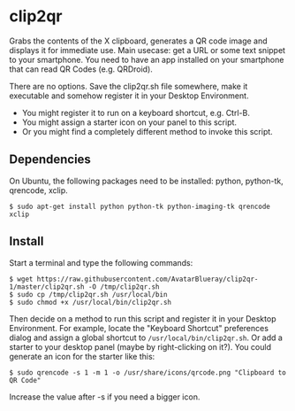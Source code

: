 clip2qr
=======

Grabs the contents of the X clipboard, generates a QR code image and displays it for 
immediate use. Main usecase: get a URL or some text snippet to your smartphone.
You need to have an app installed on your smartphone that can read QR Codes (e.g. QRDroid).

There are no options. Save the clip2qr.sh file somewhere, make it executable and somehow 
register it in your Desktop Environment.
 * You might register it to run on a keyboard shortcut, e.g. Ctrl-B.
 * You might assign a starter icon on your panel to this script.
 * Or you might find a completely different method to invoke this script.

Dependencies
------------

On Ubuntu, the following packages need to be installed: python, python-tk, qrencode, xclip.

    $ sudo apt-get install python python-tk python-imaging-tk qrencode xclip

Install
-------

Start a terminal and type the following commands:

    $ wget https://raw.githubusercontent.com/AvatarBlueray/clip2qr-1/master/clip2qr.sh -O /tmp/clip2qr.sh
    $ sudo cp /tmp/clip2qr.sh /usr/local/bin
    $ sudo chmod +x /usr/local/bin/clip2qr.sh
    
Then decide on a method to run this script and register it in your Desktop Environment.
For example, locate the "Keyboard Shortcut" preferences dialog and assign a global shortcut 
to `/usr/local/bin/clip2qr.sh`. Or add a starter to your desktop panel (maybe by right-clicking 
on it?). You could generate an icon for the starter like this:

    $ sudo qrencode -s 1 -m 1 -o /usr/share/icons/qrcode.png "Clipboard to QR Code"
    
Increase the value after -s if you need a bigger icon.

